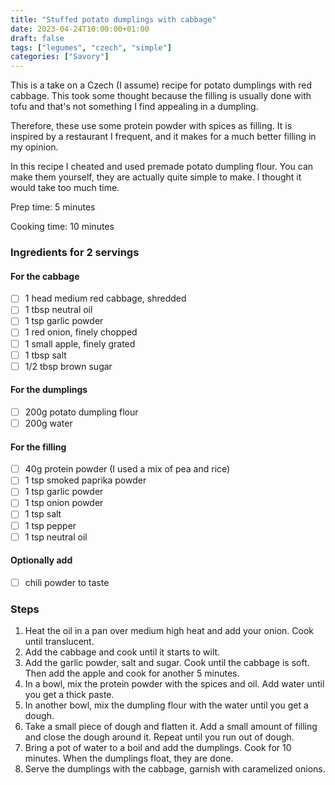```yaml
---
title: "Stuffed potato dumplings with cabbage"
date: 2023-04-24T10:00:00+01:00
draft: false
tags: ["legumes", "czech", "simple"]
categories: ["Savory"]
---
```


This is a take on a Czech (I assume) recipe for potato dumplings with red cabbage. This took some thought because the filling is usually done with tofu and that's not something I find appealing in a dumpling.

Therefore, these use some protein powder with spices as filling. It is inspired by a restaurant I frequent, and it makes for a much better filling in my opinion.

In this recipe I cheated and used premade potato dumpling flour. You can make them yourself, they are actually quite simple to make. I thought it would take too much time.

<div class="recipe">
Prep time: 5 minutes

Cooking time: 10 minutes

### Ingredients for 2 servings
#### For the cabbage
- [ ] 1 head medium red cabbage, shredded
- [ ] 1 tbsp neutral oil
- [ ] 1 tsp garlic powder
- [ ] 1 red onion, finely chopped
- [ ] 1 small apple, finely grated
- [ ] 1 tbsp salt
- [ ] 1/2 tbsp brown sugar
#### For the dumplings
- [ ] 200g potato dumpling flour
- [ ] 200g water
#### For the filling
- [ ] 40g protein powder (I used a mix of pea and rice)
- [ ] 1 tsp smoked paprika powder
- [ ] 1 tsp garlic powder
- [ ] 1 tsp onion powder
- [ ] 1 tsp salt
- [ ] 1 tsp pepper
- [ ] 1 tsp neutral oil
#### Optionally add
- [ ] chili powder to taste

### Steps
1. Heat the oil in a pan over medium high heat and add your onion. Cook until translucent.
2. Add the cabbage and cook until it starts to wilt.
3. Add the garlic powder, salt and sugar. Cook until the cabbage is soft. Then add the apple and cook for another 5 minutes.
4. In a bowl, mix the protein powder with the spices and oil. Add water until you get a thick paste.
5. In another bowl, mix the dumpling flour with the water until you get a dough.
6. Take a small piece of dough and flatten it. Add a small amount of filling and close the dough around it. Repeat until you run out of dough.
7. Bring a pot of water to a boil and add the dumplings. Cook for 10 minutes. When the dumplings float, they are done.
8. Serve the dumplings with the cabbage, garnish with caramelized onions.

</div>
